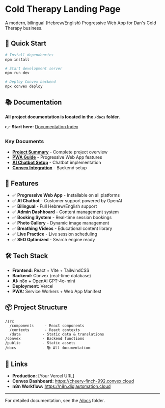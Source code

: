 # Cold Therapy Landing Page

A modern, bilingual (Hebrew/English) Progressive Web App for Dan's Cold Therapy business.

## 🚀 Quick Start

```bash
# Install dependencies
npm install

# Start development server
npm run dev

# Deploy Convex backend
npx convex deploy
```

## 📚 Documentation

**All project documentation is located in the `/docs` folder.**

👉 **Start here:** [Documentation Index](/docs/INDEX.md)

### Key Documents

- **[Project Summary](/docs/PROJECT_SUMMARY.md)** - Complete project overview
- **[PWA Guide](/docs/PWA_GUIDE.md)** - Progressive Web App features
- **[AI Chatbot Setup](/docs/AI_CHATBOT_SETUP.md)** - Chatbot implementation
- **[Convex Integration](/docs/CONVEX_INTEGRATION.md)** - Backend setup

## 🎯 Features

- ✅ **Progressive Web App** - Installable on all platforms
- ✅ **AI Chatbot** - Customer support powered by OpenAI
- ✅ **Bilingual** - Full Hebrew/English support
- ✅ **Admin Dashboard** - Content management system
- ✅ **Booking System** - Real-time session bookings
- ✅ **Photo Gallery** - Dynamic image management
- ✅ **Breathing Videos** - Educational content library
- ✅ **Live Practice** - Live session scheduling
- ✅ **SEO Optimized** - Search engine ready

## 🛠️ Tech Stack

- **Frontend:** React + Vite + TailwindCSS
- **Backend:** Convex (real-time database)
- **AI:** n8n + OpenAI GPT-4o-mini
- **Deployment:** Vercel
- **PWA:** Service Workers + Web App Manifest

## 📦 Project Structure

```
/src
  /components     - React components
  /contexts       - React contexts
  /data          - Static data & translations
/convex          - Backend functions
/public          - Static assets
/docs            - 📚 All documentation
```

## 🔗 Links

- **Production:** [Your Vercel URL]
- **Convex Dashboard:** https://cheery-finch-992.convex.cloud
- **n8n Workflow:** https://n8n.digiautomation.cloud

---

For detailed documentation, see the [/docs](/docs) folder.
